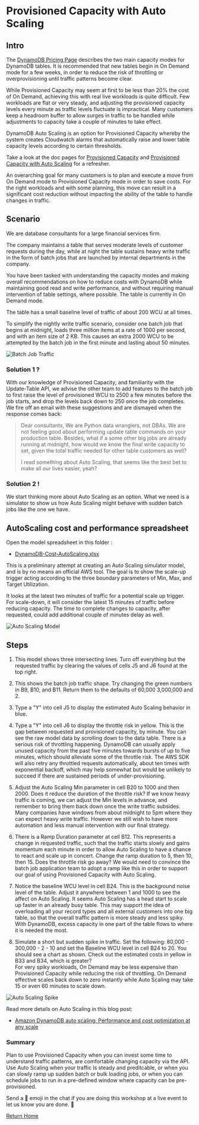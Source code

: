 # Provisioned Capacity with Auto Scaling

## Intro

The [DynamoDB Pricing Page](https://aws.amazon.com/dynamodb/pricing/) describes the two
main capacity modes for DynamoDB tables.  It is recommended that new tables begin in On Demand
mode for a few weeks, in order to reduce the risk of throttling or overprovisioning 
until traffic patterns become clear.

While Provisioned Capacity may seem at first to be less than 20% the cost of On Demand,
achieving this with real live workloads is quite difficult.  Few workloads are flat or very
steady, and adjusting the provisioned capacity levels every minute as traffic levels 
 fluctuate is impractical.  Many customers keep a headroom buffer to allow surges in 
 traffic to be handled while adjustments to capacity take a couple of minutes to take effect.
 
DynamoDB Auto Scaling is an option for Provisioned Capacity whereby the system creates 
Cloudwatch alarms that automatically raise and lower table capacity levels according to 
certain thresholds.  

Take a look at the doc pages for 
[Provisioned Capacity](https://docs.aws.amazon.com/amazondynamodb/latest/developerguide/ProvisionedThroughput.html)
and [Provisioned Capacity with Auto Scaling](https://docs.aws.amazon.com/amazondynamodb/latest/developerguide/AutoScaling.html)
for a refresher.

An overarching goal for many customers is to plan and execute a move from On Demand mode to 
Provisioned Capacity mode in order to save costs.  For the right workloads and with some 
planning, this move can result in a significant cost reduction without impacting the ability
of the table to handle changes in traffic.

## Scenario

We are database consultants for a large financial services firm. 

The company maintains a table that serves moderate levels of customer requests during 
the day, while at night the table sustains heavy write traffic in the form of batch jobs 
that are launched by internal departments in the company.

You have been tasked with understanding the capacity modes and making overall
recommendations on how to reduce costs with DynamoDB while maintaining good read and 
write performance, and without requiring manual intervention of table settings, 
 where possible.  The table is currently in On Demand mode.

The table has a small baseline level of traffic of about 200 WCU at all times.

To simplify the nightly write traffic scenario, consider one batch job that begins at 
midnight, loads three million items at a rate of 1000 per second, and with an item size 
of 2 KB.  This causes an extra 2000 WCU to be attempted by the batch job in the first 
minute and lasting about 50 minutes.

![Batch Job Traffic](https://dynamodb-images.s3.amazonaws.com/img/AutoScalingBatch700.png)


### Solution 1 ? 

With our knowledge of Provisioned Capacity, and familiarity with the Update-Table API, we
advise the other team to add features to the batch job to first raise the level of 
provisioned WCU to 2500 a few minutes before the job starts, and drop the levels back down 
to 250 once the job completes.  We fire off an email with these suggestions and are dismayed
when the response comes back: 

> Dear consultants,
> We are Python data wranglers, not DBAs.  We are not feeling good about performing update 
> table commands on your production table.  Besides, what if a some other big jobs are
> already running at midnight, how would we know the final write capacity to set,
> given the total traffic needed for other table customers as well?  
> 
> I read something about Auto Scaling, that seems like the best bet to make all our 
> lives easier, yeah?
> 

### Solution 2 !

We start thinking more about Auto Scaling as an option.  What we need is a simulator
to show us how Auto Scaling might behave with sudden batch jobs like the one we have.  

## AutoScaling cost and performance spreadsheet

Open the model spreadsheet in this folder : 
 * [DynamoDB-Cost-AutoScaling.xlsx](./DynamoDB-Cost-AutoScaling.xlsx)
 
This is a preliminary attempt at creating an Auto Scaling simulator model, and is by no means 
an official AWS tool.  The goal is to show the scale-up trigger acting according to the 
three boundary parameters of Min, Max, and Target Utilization. 

It looks at the latest two minutes of traffic for a potential scale up trigger. 
For scale-down, it will consider the latest 15 minutes of traffic before reducing capacity.
The time to complete changes to capacity, after requested, could add additional couple 
of minutes delay as well. 

![Auto Scaling Model](https://dynamodb-images.s3.amazonaws.com/img/AutoScalingModel.png)

## Steps

1. This model shows three intersecting lines.  Turn off everything but the requested traffic
by clearing the values of cells J5 and J6 found at the top right. 

1. This shows the batch job traffic shape.  Try changing the green numbers in 
B9, B10, and B11.  Return them to the defaults of 60,000  3,000,000 and 2.

1. Type a "Y" into cell J5 to display the estimated Auto Scaling behavior in blue.  
1. Type a "Y" into cell J6 to display the throttle risk in yellow.  This is the gap between 
requested and provisioned capacity, by minute.  You can see the raw model data by
scrolling down to the data table.  There is a serious risk of throttling happening.
DynamoDB can usually apply unused capacity from the past five minutes towards bursts
of up to five minutes, which should alleviate some of the throttle risk.  The AWS SDK will 
also retry any throttled requests automatically, about ten times with exponential backoff,
which may help somewhat but would be unlikely to succeed if there are sustained periods of
under-provisioning.

1. Adjust the Auto Scaling Min parameter in cell B20 to 1000 and then 2000. 
Does it reduce the duration of the throttle risk?  If we know heavy traffic is coming,
we can adjust the Min levels in advance, and remember to bring them back down once the 
write traffic subsides.  Many companies have windows from about midnight to 5pm where they 
can expect heavy write traffic.  However we still wish to have more automation and less 
manual intervention with our final strategy.

1. There is a Ramp Duration parameter at cell B12.  This represents a change in requested
traffic, such that the traffic starts slowly and gains momentum each minute in order to
allow Auto Scaling to have a chance to react and scale up in concert.  Change the ramp 
duration to 5, then 10, then 15.  Does the throttle risk go away?  We would need to convince
the batch job application team to adopt a ramp like this in order to support our goal of using
Provisioned Capacity with Auto Scaling.  

1. Notice the baseline WCU level in cell B24.  This is the background noise level of the table. 
Adjust it anywhere between 1 and 1000 to see the affect on Auto Scaling.  It seems Auto Scaling 
has a head start to scale up faster in an already busy table.  This may support the idea of 
overloading all your record types and all external customers into one big table, so that the
overall traffic pattern is more steady and less spiky.  With DynamoDB, excess capacity in one
part of the table flows to where it is needed the most.  


1. Simulate a short but sudden spike in traffic.  Set the following:
80,000 - 300,000 - 2 - 10 and set the Baseline WCU level in cell B24 to 20. You should
see a chart as shown.  Check out the estimated costs in yellow in B33 and B34, which is greater?  
For very spiky workloads, On Demand may be less expensive than Provisioned Capacity 
while reducing the risk of throttling.  On Demand effective scales back down to zero instantly
while Auto Scaling may take 15 or even 60 minutes to scale down.


![Auto Scaling Spike](https://dynamodb-images.s3.amazonaws.com/img/AutoScalingSpike.png)


Read more details on Auto Scaling in this blog post:

 * [Amazon DynamoDB auto scaling: Performance and cost optimization at any scale](https://aws.amazon.com/blogs/database/amazon-dynamodb-auto-scaling-performance-and-cost-optimization-at-any-scale/)


### Summary

Plan to use Provisioned Capacity when you can invest some time to understand traffic patterns, 
are comfortable changing capacity via the API.  Use Auto Scaling when your traffic is steady and preditcable, 
or when you can slowly ramp up sudden batch or bulk loading jobs, or when you can schedule jobs to run in 
a pre-defined window where capacity can be pre-provisioned.

Send a :100: emoji in the chat if you are doing
this workshop at a live event to let us know you are done.  💯

[Return Home](../README.md)